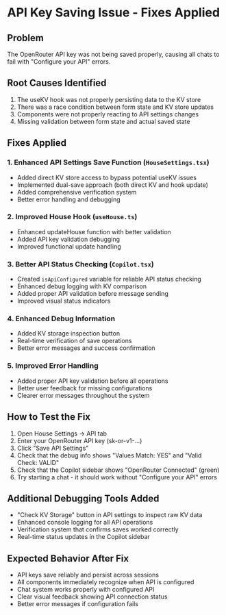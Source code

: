 # API Key Saving Issue - Fixes Applied

## Problem
The OpenRouter API key was not being saved properly, causing all chats to fail with "Configure your API" errors.

## Root Causes Identified
1. The useKV hook was not properly persisting data to the KV store
2. There was a race condition between form state and KV store updates
3. Components were not properly reacting to API settings changes
4. Missing validation between form state and actual saved state

## Fixes Applied

### 1. Enhanced API Settings Save Function (`HouseSettings.tsx`)
- Added direct KV store access to bypass potential useKV issues
- Implemented dual-save approach (both direct KV and hook update)
- Added comprehensive verification system
- Better error handling and debugging

### 2. Improved House Hook (`useHouse.ts`)
- Enhanced updateHouse function with better validation
- Added API key validation debugging
- Improved functional update handling

### 3. Better API Status Checking (`Copilot.tsx`)
- Created `isApiConfigured` variable for reliable API status checking
- Enhanced debug logging with KV comparison
- Added proper API validation before message sending
- Improved visual status indicators

### 4. Enhanced Debug Information
- Added KV storage inspection button
- Real-time verification of save operations
- Better error messages and success confirmation

### 5. Improved Error Handling
- Added proper API key validation before all operations
- Better user feedback for missing configurations
- Clearer error messages throughout the system

## How to Test the Fix

1. Open House Settings → API tab
2. Enter your OpenRouter API key (sk-or-v1-...)
3. Click "Save API Settings"
4. Check that the debug info shows "Values Match: YES" and "Valid Check: VALID"
5. Check that the Copilot sidebar shows "OpenRouter Connected" (green)
6. Try starting a chat - it should work without "Configure your API" errors

## Additional Debugging Tools Added

- "Check KV Storage" button in API settings to inspect raw KV data
- Enhanced console logging for all API operations
- Verification system that confirms saves worked correctly
- Real-time status updates in the Copilot sidebar

## Expected Behavior After Fix

- API keys save reliably and persist across sessions
- All components immediately recognize when API is configured
- Chat system works properly with configured API
- Clear visual feedback showing API connection status
- Better error messages if configuration fails